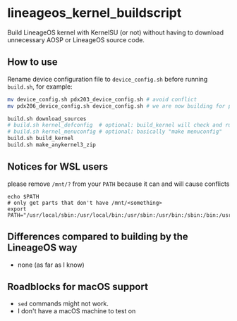 # lineageos_kernel_buildscript

Build LineageOS kernel with KernelSU (or not) without having to download unnecessary AOSP or LineageOS source code.

## How to use

Rename device configuration file to `device_config.sh` before running `build.sh`, for example:

```bash
mv device_config.sh pdx203_device_config.sh # avoid conflict
mv pdx206_device_config.sh device_config.sh # we are now building for pdx206
```

```bash
build.sh download_sources
# build.sh kernel_defconfig  # optional: build_kernel will check and run it for you if it can't find .config
# build.sh kernel_menuconfig # optional: basically "make menuconfig"
build.sh build_kernel
build.sh make_anykernel3_zip
```

## Notices for WSL users

please remove `/mnt/?` from your `PATH` because it can and will cause conflicts

```
echo $PATH
# only get parts that don't have /mnt/<something>
export PATH="/usr/local/sbin:/usr/local/bin:/usr/sbin:/usr/bin:/sbin:/bin:/usr/games:/usr/local/games:/usr/lib/wsl/lib"
```

## Differences compared to building by the LineageOS way

- none (as far as I know)

## Roadblocks for macOS support

- `sed` commands might not work.
- I don't have a macOS machine to test on
